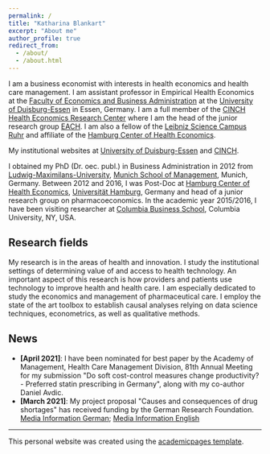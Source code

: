 ```yaml
---
permalink: /
title: "Katharina Blankart"
excerpt: "About me"
author_profile: true
redirect_from: 
  - /about/
  - /about.html
---
```




I am a business economist with interests in health economics and health care management. I am assistant professor in Empirical Health Economics at the [Faculty of Economics and Business Administration](https://www.wiwi.uni-due.de/en/homepage/) at the [University of Duisburg-Essen](https://www.uni-due.de/) in Essen, Germany. I am a full member of the [CINCH Health Economics Research Center](https://cinch.uni-due.de/) where I am the head of the junior research group [EACH](https://cinch.uni-due.de/research/junior-research-groups/each-empirical-analysis-of-competition-in-health-care-markets/). I am also a fellow of the [Leibniz Science Campus Ruhr](https://lscr.rwi-essen.de/en/) and affiliate of the [Hamburg Center of Health Economics](https://www.hche.uni-hamburg.de/ueberuns/personen/affiliates.html).

My institutional websites at [University of Duisburg-Essen](https://www.hcm.wiwi.uni-due.de/en/team/katharina-blankart/) and [CINCH](https://cinch.uni-due.de/team/full-members/jun-prof-dr-katharina-blankart-mbr/).

I obtained my PhD (Dr. oec. publ.) in Business Administration in 2012 from [Ludwig-Maximilans-University](https://www.en.uni-muenchen.de/index.html), [Munich School of Management](https://www.en.bwl.uni-muenchen.de/index.html), Munich, Germany. Between 2012 and 2016, I was Post-Doc at [Hamburg Center of Health Economics](https://lscr.rwi-essen.de/en/), [Universität Hamburg](https://www.uni-hamburg.de/en.html), Germany and head of a junior research group on pharmacoeconomics. In the academic year 2015/2016, I have been visiting researcher at [Columbia Business School](https://home.gsb.columbia.edu/), Columbia University, NY, USA.



Research fields
-------

My research is in the areas of health and innovation. I study the institutional settings of determining value of and access to health technology. An important aspect of this research is how providers and patients use technology to improve health and health care. I am especially dedicated to study the economics and management of pharmaceutical care. I employ the state of the art toolbox to establish causal analyses relying on data science techniques, econometrics, as well as qualitative methods.


News
-------
- **[April 2021]**: I have been nominated for best paper by the Academy of Management, Health Care Management Division, 81th Annual Meeting for my submission "Do soft cost-control measures change productivity? - Preferred statin prescribing in Germany", along with my co-author Daniel Avdic. 
- **[March 2021]**: My project proposal "Causes and consequences of drug shortages" has received funding by the German Research Foundation. [Media Information German](https://www.uni-due.de/2021-04-07-medikamentenknappheit-vermeiden); [Media Information English](https://www.hertie-school.org/en/news/detail/content/mujaheed-shaikh-and-katharina-blankart-analyse-causes-and-consequences-of-drug-shortages-through-new-research-project)




- - - 
This personal website was created using the [academicpages template](https://github.com/academicpages/academicpages.github.io).

